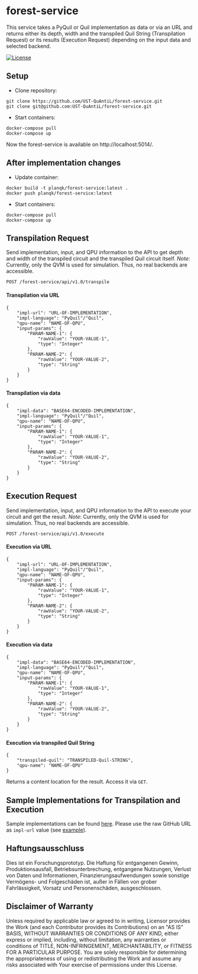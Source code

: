 # forest-service

This service takes a PyQuil or Quil implementation as data or via an URL and returns either its depth, width and the transpiled Quil String (Transpilation Request) or its results (Execution Request) depending on the input data and selected backend.


[![License](https://img.shields.io/badge/License-Apache%202.0-blue.svg)](https://opensource.org/licenses/Apache-2.0)

## Setup
* Clone repository:
```
git clone https://github.com/UST-QuAntiL/forest-service.git 
git clone git@github.com:UST-QuAntiL/forest-service.git
```

* Start containers:
```
docker-compose pull
docker-compose up
```

Now the forest-service is available on http://localhost:5014/.

## After implementation changes
* Update container:
```
docker build -t planqk/forest-service:latest .
docker push planqk/forest-service:latest
```

* Start containers:
```
docker-compose pull
docker-compose up
```

## Transpilation Request
Send implementation, input, and QPU information to the API to get depth and width of the transpiled circuit and the transpiled Quil circuit itself.
*Note*: Currently, only the QVM is used for simulation. Thus, no real backends are accessible.

`POST /forest-service/api/v1.0/transpile`  

#### Transpilation via URL
```
{  
    "impl-url": "URL-OF-IMPLEMENTATION",
    "impl-language": "PyQuil"/"Quil",
    "qpu-name": "NAME-OF-QPU",
    "input-params": {
        "PARAM-NAME-1": {
            "rawValue": "YOUR-VALUE-1",
            "type": "Integer"
        },
        "PARAM-NAME-2": {
            "rawValue": "YOUR-VALUE-2",
            "type": "String"
        }
    }
}
```
#### Transpilation via data
```
{  
    "impl-data": "BASE64-ENCODED-IMPLEMENTATION",
    "impl-language": "PyQuil"/"Quil",
    "qpu-name": "NAME-OF-QPU",
    "input-params": {
        "PARAM-NAME-1": {
            "rawValue": "YOUR-VALUE-1",
            "type": "Integer"
        },
        "PARAM-NAME-2": {
            "rawValue": "YOUR-VALUE-2",
            "type": "String"
        }
    }
}
```

## Execution Request
Send implementation, input, and QPU information to the API to execute your circuit and get the result.
*Note*: Currently, only the QVM is used for simulation. Thus, no real backends are accessible.

`POST /forest-service/api/v1.0/execute`  
#### Execution via URL
```
{  
    "impl-url": "URL-OF-IMPLEMENTATION",
    "impl-language": "PyQuil"/"Quil",
    "qpu-name": "NAME-OF-QPU",
    "input-params": {
        "PARAM-NAME-1": {
            "rawValue": "YOUR-VALUE-1",
            "type": "Integer"
        },
        "PARAM-NAME-2": {
            "rawValue": "YOUR-VALUE-2",
            "type": "String"
        }
    }
}
```
#### Execution via data
```
{  
    "impl-data": "BASE64-ENCODED-IMPLEMENTATION",
    "impl-language": "PyQuil"/"Quil",
    "qpu-name": "NAME-OF-QPU",
    "input-params": {
        "PARAM-NAME-1": {
            "rawValue": "YOUR-VALUE-1",
            "type": "Integer"
        },
        "PARAM-NAME-2": {
            "rawValue": "YOUR-VALUE-2",
            "type": "String"
        }
    }
}
```
#### Execution via transpiled Quil String
```
{  
    "transpiled-quil": "TRANSPILED-Quil-STRING",
    "qpu-name": "NAME-OF-QPU"
}
```

Returns a content location for the result. Access it via `GET`.

## Sample Implementations for Transpilation and Execution
Sample implementations can be found [here](https://github.com/UST-QuAntiL/nisq-analyzer-content/tree/master/compiler-selection/Shor).
Please use the raw GitHub URL as `impl-url` value (see [example](https://raw.githubusercontent.com/UST-QuAntiL/nisq-analyzer-content/master/compiler-selection/Shor/shor-fix-15-quil.quil)).

## Haftungsausschluss

Dies ist ein Forschungsprototyp.
Die Haftung für entgangenen Gewinn, Produktionsausfall, Betriebsunterbrechung, entgangene Nutzungen, Verlust von Daten und Informationen, Finanzierungsaufwendungen sowie sonstige Vermögens- und Folgeschäden ist, außer in Fällen von grober Fahrlässigkeit, Vorsatz und Personenschäden, ausgeschlossen.

## Disclaimer of Warranty

Unless required by applicable law or agreed to in writing, Licensor provides the Work (and each Contributor provides its Contributions) on an "AS IS" BASIS, WITHOUT WARRANTIES OR CONDITIONS OF ANY KIND, either express or implied, including, without limitation, any warranties or conditions of TITLE, NON-INFRINGEMENT, MERCHANTABILITY, or FITNESS FOR A PARTICULAR PURPOSE.
You are solely responsible for determining the appropriateness of using or redistributing the Work and assume any risks associated with Your exercise of permissions under this License.
